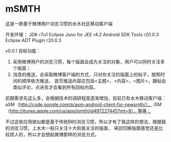 mSMTH
=====

这是一款基于微博用户浏览习惯的水木社区移动客户端

开发环境：
JDK r7u1
Eclipse Juno for JEE r4.2 
Android SDK Tools r20.0.3
Eclipse ADT Plugin r20.0.3

v0.0.1 目标功能：

1. 采用微博用户的浏览习惯，每个版面会成为关注的对象，用户可以同时关注多个版面；
2. 消息的推送，会采取微博客户端的方式，只对你关注的版面上的帖子，按照时间的顺序依次推送，
   首页推送内容应包括<主题>，<内容>，<图片>，跟帖会类似评论，点进去才会看到所有回帖内容。

前期需求先这么多，会根据技术的调研程度逐渐增加，目前已有水木移动客户端：
aSM（http://code.google.com/p/asm-android-client-for-newsmth/），
iSM（http://itunes.apple.com/us/app/ismth/id497227445?mt=8），等等；

不过这些应用貌似都是基于传统BBS浏览习惯，所以才有了我这样的想法，根据我的浏览习惯，上水木一般只关注十大和我关注的版面，
来回切换版面感觉还是比较烦人的，所以才会想起微博那样的浏览方式。


